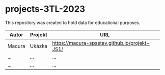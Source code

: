 # projects-3TL-2023

This repository was created to hold data for educational purposes.


| Autor         | Projekt     | URL  |
| ------------- |-------------| -----|
| Macura      | Ukázka | https://macura-spsstav.github.io/projekt-JS1/ |
| ... | ... | ... |
| ... | ... | ... |
